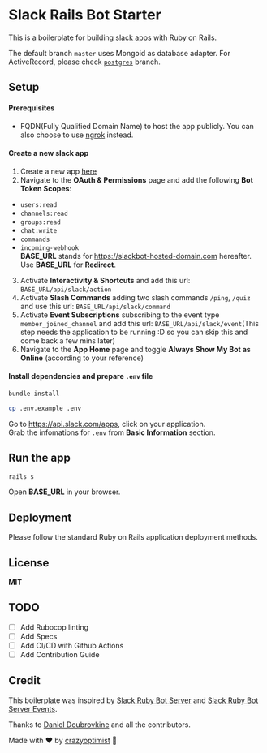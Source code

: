# Slack Rails Bot Starter

This is a boilerplate for building [slack apps](https://api.slack.com/start) with Ruby on Rails.

The default branch `master` uses Mongoid as database adapter. For ActiveRecord, please check [`postgres`](https://github.com/crazyoptimist/slack-rails-bot-starter/tree/postgres) branch.

## Setup

#### Prerequisites

- FQDN(Fully Qualified Domain Name) to host the app publicly. You can also choose to use [ngrok](https://ngrok.com/) instead.

#### Create a new slack app

1. Create a new app [here](https://api.slack.com/apps?new_app=1)
2. Navigate to the **OAuth & Permissions** page and add the following **Bot Token Scopes**:

- `users:read`
- `channels:read`
- `groups:read`
- `chat:write`
- `commands`
- `incoming-webhook`  
  **BASE_URL** stands for https://slackbot-hosted-domain.com hereafter.  
  Use **BASE_URL** for **Redirect**.

3. Activate **Interactivity & Shortcuts** and add this url: `BASE_URL/api/slack/action`
4. Activate **Slash Commands** adding two slash commands `/ping`, `/quiz` and use this url: `BASE_URL/api/slack/command`
5. Activate **Event Subscriptions** subscribing to the event type `member_joined_channel` and add this url: `BASE_URL/api/slack/event`(This step needs the application to be running :D so you can skip this and come back a few mins later)
6. Navigate to the **App Home** page and toggle **Always Show My Bot as Online** (according to your reference)

#### Install dependencies and prepare `.env` file

```bash
bundle install
```

```bash
cp .env.example .env
```

Go to https://api.slack.com/apps, click on your application.  
Grab the infomations for `.env` from **Basic Information** section.

## Run the app

```bash
rails s
```

Open **BASE_URL** in your browser.

## Deployment

Please follow the standard Ruby on Rails application deployment methods.

## License

**MIT**

## TODO

- [ ] Add Rubocop linting
- [ ] Add Specs
- [ ] Add CI/CD with Github Actions
- [ ] Add Contribution Guide

## Credit

This boilerplate was inspired by [Slack Ruby Bot Server](https://github.com/slack-ruby/slack-ruby-bot-server) and [Slack Ruby Bot Server Events](https://github.com/slack-ruby/slack-ruby-bot-server-events).

Thanks to [Daniel Doubrovkine](https://github.com/dblock) and all the contributors.

Made with :heart: by [crazyoptimist](https://github.com/crazyoptimist) :dolphin:
